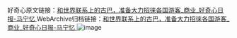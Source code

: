 好奇心原文链接：[和世界联系上的古巴，准备大力招徕各国游客_商业_好奇心日报-马宁忆 ](https://www.qdaily.com/articles/11397.html)
WebArchive归档链接：[和世界联系上的古巴，准备大力招徕各国游客_商业_好奇心日报-马宁忆 ](http://web.archive.org/web/20190623164456/https://www.qdaily.com/articles/11397.html)
![image](http://ww3.sinaimg.cn/large/007d5XDply1g3wh1jrutuj30u02y8b29)